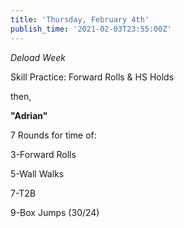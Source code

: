 ```yaml
---
title: 'Thursday, February 4th'
publish_time: '2021-02-03T23:55:00Z'
---
```


*Deload Week*

Skill Practice: Forward Rolls & HS Holds

then,

**"Adrian"**

7 Rounds for time of:

3-Forward Rolls

5-Wall Walks

7-T2B

9-Box Jumps (30/24)
